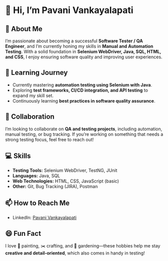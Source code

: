 # 👋 Hi, I’m Pavani Vankayalapati

## 👀 About Me
I’m passionate about becoming a successful **Software Tester / QA Engineer**, and I’m currently honing my skills in **Manual and Automation Testing**. With a solid foundation in **Selenium WebDriver, Java, SQL, HTML, and CSS**, I enjoy ensuring software quality and improving user experiences.

## 🌱 Learning Journey
- Currently mastering **automation testing using Selenium with Java**.
- Exploring **test frameworks, CI/CD integration, and API testing** to expand my skill set.
- Continuously learning **best practices in software quality assurance**.

## 💞️ Collaboration
I’m looking to collaborate on **QA and testing projects**, including automation, manual testing, or bug tracking. If you’re working on something that needs a strong testing focus, feel free to reach out!

## 💻 Skills
- **Testing Tools:** Selenium WebDriver, TestNG, JUnit
- **Languages:** Java, SQL
- **Web Technologies:** HTML, CSS, JavaScript (basic)
- **Other:** Git, Bug Tracking (JIRA), Postman

## 📫 How to Reach Me
- LinkedIn: [Pavani Vankayalapati](https://www.linkedin.com/in/pavani-v-98075b371/)

## 😄 Fun Fact
I love 🎨 painting, ✂️ crafting, and 🌱 gardening—these hobbies help me stay **creative and detail-oriented**, which also comes in handy in testing!
